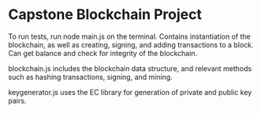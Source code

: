 # Capstone Blockchain Project

To run tests, run node main.js on the terminal. Contains instantiation of the blockchain, as well as creating, signing, and adding transactions to a block. Can get balance and check for integrity of the blockchain.

blockchain.js includes the blockchain data structure, and relevant methods such as hashing transactions, signing, and mining.

keygenerator.js uses the EC library for generation of private and public key pairs.

